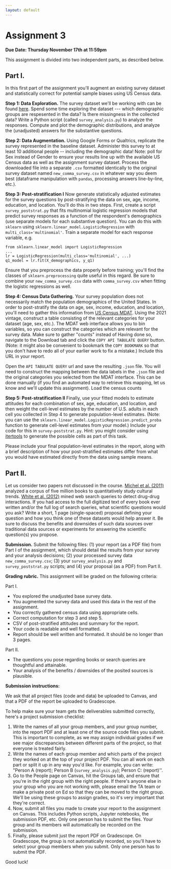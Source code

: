 ```yaml
---
layout: default
---
```

# Assignment 3

**Due Date: Thursday November 17th at 11:59pm**

This assignment is divided into two independent parts, as described below.

## Part I.

In this first part of the assignment you'll augment an existing survey dataset and statistically correct for potential sample biases using US Census data.

**Step 1: Data Exploration.** The survey dataset we'll be working with can be found [here](https://raw.githubusercontent.com/fivethirtyeight/data/master/comma-survey/comma-survey.csv). Spend some time exploring the dataset --- which demographic groups are respesented in the data? Is there missingness in the collected data?  Write a Python script (called `survey_analysis.py`) to analyze the responses. Compute and plot the demographic distributions, and analyze the (unadjusted) answers for the substantive questions.

**Step 2: Data Augmentation.** Using Google Forms or Qualtrics, replicate the survey represented in the baseline dataset. Administer this survey to at least 10 additional people -- including the demographic data! Note: poll for Sex instead of Gender to ensure your results line up with the available US Census data as well as the assignment survey dataset. Process the downloaded file into a separate `.csv` formatted identically to the original survey dataset named `new_comma_survey.csv` in whatever way you deem best (dataframe manipulation with `pandas`, processing answers line-by-line, etc.).

**Step 3: Post-stratification I** Now generate statistically adjusted estimates for the survey questions by post-stratifying the data on sex, age, income, education, and location. You'll do this in two steps. First, create a script `survey_poststrat.py` that fits multinomial logistic regression models that predict survey responses as a function of the respondent's demographics (use separate models for each substantive question). You can do this with `sklearn` using `sklearn.linear_model.LogisticRegression` with `multi_class='multinomial'`. Train a separate model for each response variable, e.g.

```
from sklearn.linear_model import LogisticRegression
...
lr = LogisticRegression(multi_class='multinomial', ...)
q1_model = lr.fit(X_demographics, y_q1)
```

Ensure that you preprocess the data properly before training; you'll find the classes of `sklearn.preprocessing` quite useful in this regard. Be sure to combine your `new_comma_survey.csv` data with `comma_survey.csv` when fitting the logistic regressions as well.

**Step 4: Census Data Gathering.** Your survey population does not necessarily match the population demographics of the United States. In order to post-stratify the data on age, sex, income, education, and location, you'll need to gather this information from [US Census MDAT](https://data.census.gov/mdat). Using the 2021 vintage, construct a table consisting of the relevant categories for your dataset (age, sex, etc.). The MDAT web interface allows you to bin variables, so you can construct the categories which are relevant for the survey data. Make sure to gather "counts" instead of Having done so, navigate to the Download tab and click the `COPY API TABULATE QUERY` button. (Note: it might also be convenient to bookmark the `COPY BOOKMARK` so that you don't have to redo all of your earlier work to fix a mistake.) Include this URL in your report.

Open the `API TABULATE QUERY` url and save the resulting `.json` file. You will need to construct the mapping between the data labels in the `.json` file and the original categories you selected from the MDAT interface. This can be done manually (if you find an automated way to retrieve this mapping, let us know and we'll update this assignment). Load the census counts

**Step 5: Post-stratification II** Finally, use your fitted models to estimate attitudes for each combination of sex, age, education, and location, and then weight the cell-level estimates by the number of U.S. adults in each cell you collected in Step 4 to generate population-level estimates. (Note: you can use the `sklearn.linear_model.LogisticRegression.predict_proba` function to generate cell-level estimates from your model.) Include your code for this in `survey-poststrat.py`. Hint: you might consider using [itertools](https://docs.python.org/3/library/itertools.html) to generate the possible cells as part of this task.

Please include your final population-level estimates in the report, along with a brief description of how your post-stratified estimates differ from what you would have estimated directly from the data using sample means.

## Part II. 

Let us consider two papers not discussed in the course. [Michel et al. (2011)](https://www.science.org/doi/epdf/10.1126/science.1199644) analyzed a corpus of five million books to quantitatively study cultural trends. [White et al. (2012)](https://academic.oup.com/jamia/article-pdf/20/3/404/17374497/20-3-404.pdf) mined web search queries to detect drug-drug interactions. If you had access to the full digitized text of every book ever written and/or the full log of search queries, what scientific questions would you ask? Write a short, 1 page (single-spaced) proposal defining your question and how you think one of these datasets would help answer it. Be sure to discuss the benefits and downsides of such data sources over traditional data sources or experiments for answering the scientific question(s) you propose.

**Submission.** Submit the following files: (1) your report (as a PDF file) from Part I of the assignment, which should detail the results from your survey and your analysis decisions; (2) your processed survey data `new_comma_survey.csv`; (3) your `survey_analysis.py` and `survey_poststrat.py` scripts; and (4) your proposal (as a PDF) from Part II.

**Grading rubric.** This assignment will be graded on the following criteria:

Part I.
* You explored the unadjusted base survey data.
* You augmented the survey data and used this data in the rest of the assignment.
* You correctly gathered census data using appropriate cells.
* Correct computation for step 3 and step 5.
* CSV of post-stratified attitudes and summary for the report.
* Your code is readable and well formatted.
* Report should be well written and formated. It should be no longer than 3 pages.

Part II.
* The questions you pose regarding books or search queries are thoughtful and attainable.
* Your analysis of the benefits / downsides of the posited sources is plausible.

**Submission instructions:**

We ask that all project files (code and data) be uploaded to Canvas, and that a PDF of the report be uploaded to Gradescope.

To help make sure your team gets the deliverables submitted correctly, here's a project submission checklist:   

1. Write the names of all your group members, and your group number, into the report PDF and at least one of the source code files you submit. This is important to complete, as we may assign individual grades if we see major discrepancies between different parts of the project, so that everyone is treated fairly.
2. Write the names of each group member and which parts of the project they worked on at the top of your project PDF. You can all work on each part or split it up in any way you'd like. For example, you can write: "Person A (report); Person B (`survey_analysis.py`); Person C: (report)''.
3. Go to the People page on Canvas, hit the Groups tab, and ensure that you're in the right group with the right people. If there's anyone else in your group who you are not working with, please email the TA team or make a private post on Ed so that they can be moved to the right group. We'll be using these groups to assign grades, so it's very important that they're correct.
4. Now, submit all files you made to create your report to the assignment on Canvas. This includes Python scripts, Jupyter notebooks, the submission PDF, etc. Only one person has to submit the files. Your group and its members will automatically be recorded on the submission.
5. Finally, please submit just the report PDF on Gradescope. On Gradescope, the group is not automatically recorded, so you'll have to select your group members when you submit. Only one person has to submit the PDF.

Good luck!

